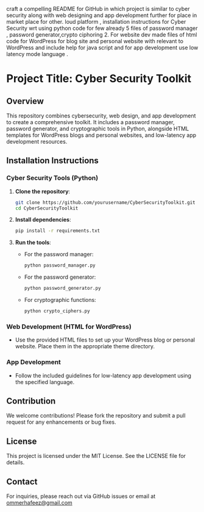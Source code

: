 craft a compelling README for GitHub in which project is similar to cyber security along with web designing and app development further for place in market place for other. loud platform , installation instructions for Cyber Security wrt using python code for few already 5 files of password manager , password generator,crypto ciphoring  2. For website dev made files of html code for WordPress for blog site and personal website with relevant to WordPress and include help for java script  and for app development use low latency mode language .

# Project Title: Cyber Security Toolkit

## Overview

This repository combines cybersecurity, web design, and app development to create a comprehensive toolkit. It includes a password manager, password generator, and cryptographic tools in Python, alongside HTML templates for WordPress blogs and personal websites, and low-latency app development resources.

## Installation Instructions

### Cyber Security Tools (Python)

1. **Clone the repository**:
   ```bash
   git clone https://github.com/yourusername/CyberSecurityToolkit.git
   cd CyberSecurityToolkit
   ```

2. **Install dependencies**:
   ```bash
   pip install -r requirements.txt
   ```

3. **Run the tools**:
   - For the password manager:
     ```bash
     python password_manager.py
     ```
   - For the password generator:
     ```bash
     python password_generator.py
     ```
   - For cryptographic functions:
     ```bash
     python crypto_ciphers.py
     ```

### Web Development (HTML for WordPress)

- Use the provided HTML files to set up your WordPress blog or personal website. Place them in the appropriate theme directory.

### App Development

- Follow the included guidelines for low-latency app development using the specified language.

## Contribution

We welcome contributions! Please fork the repository and submit a pull request for any enhancements or bug fixes.

## License

This project is licensed under the MIT License. See the LICENSE file for details.

## Contact

For inquiries, please reach out via GitHub issues or email at ommerhafeez@gmail.com


